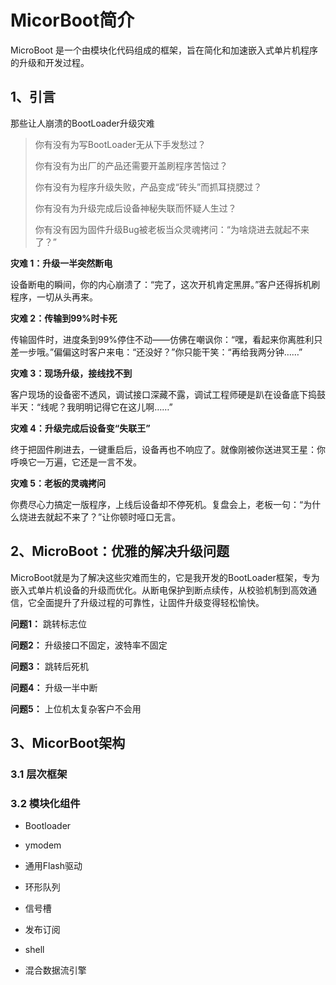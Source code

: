 
# MicorBoot简介

  MicroBoot 是一个由模块化代码组成的框架，旨在简化和加速嵌入式单片机程序的升级和开发过程。

## 1、引言

那些让人崩溃的BootLoader升级灾难

> 你有没有为写BootLoader无从下手发愁过？
>
> 你有没有为出厂的产品还需要开盖刷程序苦恼过？ 
>
> 你有没有为程序升级失败，产品变成“砖头”而抓耳挠腮过？
>
> 你有没有为升级完成后设备神秘失联而怀疑人生过？
>
> 你有没有因为固件升级Bug被老板当众灵魂拷问：“为啥烧进去就起不来了？”

**灾难 1：升级一半突然断电**

设备断电的瞬间，你的内心崩溃了：“完了，这次开机肯定黑屏。”客户还得拆机刷程序，一切从头再来。

**灾难 2：传输到99%时卡死**

传输固件时，进度条到99%停住不动——仿佛在嘲讽你：“嘿，看起来你离胜利只差一步哦。”偏偏这时客户来电：“还没好？”你只能干笑：“再给我两分钟……”

**灾难 3：现场升级，接线找不到**

客户现场的设备密不透风，调试接口深藏不露，调试工程师硬是趴在设备底下捣鼓半天：“线呢？我明明记得它在这儿啊……”

**灾难 4：升级完成后设备变“失联王”**

终于把固件刷进去，一键重启后，设备再也不响应了。就像刚被你送进冥王星：你呼唤它一万遍，它还是一言不发。

**灾难 5：老板的灵魂拷问**

你费尽心力搞定一版程序，上线后设备却不停死机。复盘会上，老板一句：“为什么烧进去就起不来了？”让你顿时哑口无言。

## 2、MicroBoot：优雅的解决升级问题

 MicroBoot就是为了解决这些灾难而生的，它是我开发的BootLoader框架，专为嵌入式单片机设备的升级而优化。从断电保护到断点续传，从校验机制到高效通信，它全面提升了升级过程的可靠性，让固件升级变得轻松愉快。

**问题1：** 跳转标志位



**问题2：** 升级接口不固定，波特率不固定



**问题3：** 跳转后死机



**问题4：** 升级一半中断



**问题5：** 上位机太复杂客户不会用



## 3、MicorBoot架构

### 3.1 层次框架



### 3.2 模块化组件

- Bootloader



- ymodem



- 通用Flash驱动



- 环形队列



- 信号槽



- 发布订阅



- shell



- 混合数据流引擎
